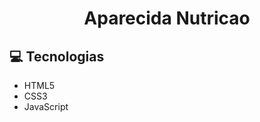 <h1 align="center"> Aparecida Nutricao </h1>

:computer: Tecnologias
------------
- HTML5
- CSS3
- JavaScript

